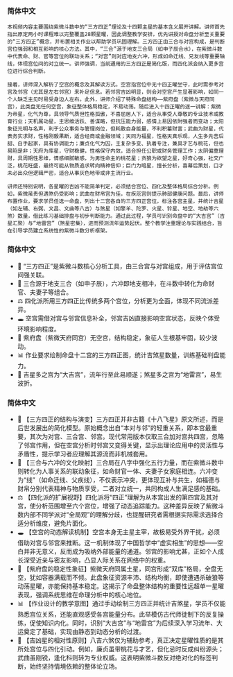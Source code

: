 ﻿### 简体中文
    本视频内容主要围绕紫微斗数中的“三方四正”理论及十四颗主星的基本含义展开讲解。讲师首先指出原定两小时课程难以完整覆盖28颗星曜，因此调整教学安排，优先讲授对命盘分析至关重要的“三方四正”概念，并布置相关作业以帮助学员巩固理解。三方四正由三合与对宫构成，是判断宫位强弱和相互影响的核心方法。其中，“三合”源于地支三合局（如申子辰合水），在紫微斗数中代表命、财、官等宫位的联动关系；“对宫”则对应地支六冲，形成如命迁线、兄友线等重要轴线，体现宫位间的对立统一。讲师强调，当前通用的三方四正是简化版，而四化派会纳入更多宫位进行综合判断。

    接着，讲师深入解析了空宫的概念及其解读方式。空宫指宫位中无十四正曜坐守，此时需参考对宫及邻宫（尤其是左右邻宫）来补足信息。若邻宫吉凶明显，则会对空宫产生显著影响，如同一个人缺乏主见时易受身边人左右。此外，讲师介绍了特殊命盘结构——紫府盘（紫微与天府同宫），此类盘无任何空宫，象征整体格局稳定，不易动荡。随后进入十四正曜的逐一讲解：紫微为帝星，化气为尊，具领导气质但性格孤傲，不喜屈居人下，适合从事受人尊敬的专业技术或教育行业；天机属动星，主思维活跃、善谋略，但抗压能力弱，感情上易因依附强者而变动；太阳象征光明与名声，利于公众事务与管理岗位，但耗散自身能量，不利积蓄财富；武曲为财星，代表务实求财，性格刚毅果断，适合经商或金融领域；天同为福星，性格天真乐观，人生多先苦后甜、白手起家，具有协调能力；廉贞化气为囚，主复杂多变、执着专注，兼具才艺与桃花，但也易陷是非；天府为库星，守财稳健，性格保守内敛，适合担任公职或财务管理工作；太阴偏重理财，具周期性思维，情感细腻敏感，为男性命主的桃花星；贪狼为欲望之星，好奇心强，社交广泛，桃花旺盛，最终可能从物质追求转向精神信仰；巨门为暗星，擅长分析，喜幕后策划，口才未必出众但逻辑严密，适合从事灰色地带或非主流行业。

    讲师还特别说明，各星曜的吉凶不能简单判定，必须结合宫位、四化及整体格局综合分析。例如，紫微虽贵但遇煞仍受影响；武曲在财帛宫为佳，在疾厄宫则提示肺部健康问题。最后，讲师布置作业，要求学员任选一命盘，列出十二宫各自的三方四正宫位，标注各宫主星，并统计吉星（如左辅、右弼、文昌、文曲等八吉）与煞星（如擎羊、陀罗、火星、铃星、地空、地劫等六煞）数量，借此练习基础排盘与初步判断能力。通过此过程，学员可识别命盘中的“大吉宫”（吉星汇聚）与“地雷宫”（煞星密集），进而预测流年运势起伏。整个教学注重理论与实践结合，旨在引导学员建立系统性的紫微斗数分析框架。

### 简体中文
-  🌟 “三方四正”是紫微斗数核心分析工具，由三合宫与对宫组成，用于评估宫位间强关联。
-  🔗 三合源于地支三合（如申子辰），六冲即地支相冲，在斗数中转化为命财官、夫妻子等组合。
-  ⚖️ 四化派所用三方四正比传统多两个宫位，分析更为全面，体现不同流派差异。
-  🕳️ 空宫需借对宫与邻宫信息补全，邻宫吉凶直接影响空宫状态，反映个体受环境影响程度。
-  🏯 紫府盘（紫微天府同宫）无空宫，结构稳定，象征人生根基牢固，较少波动。
-  📊 作业要求绘制命盘十二宫的三方四正图，统计吉煞星数量，训练基础判盘能力。
-  🌈 吉星多之宫为“大吉宫”，流年行至此易顺遂；煞星多之宫为“地雷宫”，易生波折。

### 简体中文
-  🌟 【三方四正的结构与演变】三方四正并非古籍《十八飞星》原文所述，而是后世发展出的简化模型。原始概念出自“本对与邻”的轻重关系，即本宫最重要，其次为对宫、三合宫、邻宫。现代常用版本仅取三合加对宫共四宫，忽略了邻宫作用，但在空宫分析时邻宫又变得关键，显示出理论应用中的灵活性与矛盾性，提示学习者应理解其源流而非机械套用。
-  🔗 【三合与六冲的文化映射】三合局在八字中强化五行力量，而在紫微斗数中则转化为人事关系的联动象征，如命财官一体、夫妻子女家庭相连。六冲变为“线”（如命迁线、父疾线），不仅表示冲突，更体现互补与共生，如福德与财帛分别代表精神与物质享受，二者对立统一，共同构成人生满足感的基础。
-  ⚖️ 【四化派的扩展视野】四化派将“四正”理解为从本宫出发的第四宫及其对宫，使分析范围增至六个宫位，增强了动态追踪能力。这种差异反映了紫微斗数内部不同学派对“全局观”的理解分歧，也提醒研究者需根据实际需求选择合适分析维度，避免片面化。
-  🕳️ 【空宫的动态解读机制】空宫本身无主星主宰，故极易受外界干扰，必须借助对宫与邻宫来推断。这一机制体现了中国哲学中“虚实相生”的思想——空白并非无意义，反而成为吸纳外部能量的通道。邻宫的影响尤甚，正如个人成长深受近亲与密友影响，凸显人际关系在网络中的权重。
-  🏯 【紫府盘的稳定性象征】紫微天府同属土星，同宫形成“双库”格局，全盘无空，犹如容器满载而不倾。此盘象征资源丰沛、结构均衡，即使遭遇杀破狼等动荡星曜，亦能保持基本稳定。这揭示了命盘整体结构的重要性远超单一星曜表现，强调系统思维在命理分析中的核心地位。
-  📊 【作业设计的教学意图】通过手动绘制三方四正并统计吉煞星，学员不仅能熟悉宫位关系，还能直观感受各宫能量分布。此举模仿古代师徒制下的反复操练，促使知识内化。同时，识别“大吉宫”与“地雷宫”为后续深入学习流年、大运奠定了基础，实现由静态到动态分析的过渡。
-  🌈 【吉凶星的相对性原则】八吉六煞仅为辅助参考，真正决定星曜性质的是其所处宫位与四化引动。例如，廉贞虽带桃花与才艺，但化忌时反成纠纷源头；武曲虽刚锐，逢化科则转为专业权威。这表明紫微斗数反对绝对化的标签判断，始终坚持情境依赖的整体论立场。
